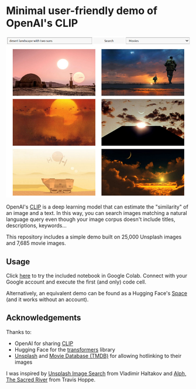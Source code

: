 # Minimal user-friendly demo of OpenAI's CLIP

![Screenshot](screenshot.jpg)

OpenAI's [CLIP](https://openai.com/blog/clip/) is a deep learning model that can estimate the "similarity" of an image and a text. In this way, you can search images matching a natural language query even though your image corpus doesn't include titles, descriptions, keywords...

This repository includes a simple demo built on 25,000 Unsplash images and 7,685 movie images.

## Usage

Click [here](https://colab.research.google.com/github/vivien000/clip-demo/blob/master/clip.ipynb) to try the included notebook in Google Colab. Connect with your Google account and execute the first (and only) code cell.

Alternatively, an equivalent demo can be found as a Hugging Face's [Space](https://huggingface.co/spaces/vivien/clip) (and it works without an account).

## Acknowledgements

Thanks to:
- OpenAI for sharing [CLIP](https://github.com/openai/CLIP)
- Hugging Face for the [transformers](https://huggingface.co/transformers/) library
- [Unsplash](https://unsplash.com/) and [Movie Database (TMDB)](https://www.themoviedb.org/) for allowing hotlinking to their images

I was inspired by [Unsplash Image Search](https://github.com/haltakov/natural-language-image-search) from Vladimir Haltakov and [Alph, The Sacred River](https://github.com/thoppe/alph-the-sacred-river) from Travis Hoppe.
